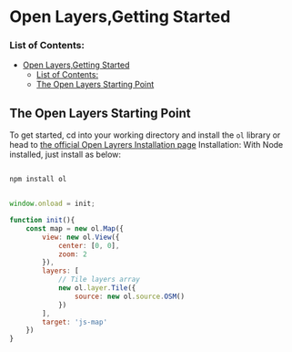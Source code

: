 # Open Layers,Getting Started
### List of Contents:
- [Open Layers,Getting Started](#open-layersgetting-started)
    - [List of Contents:](#list-of-contents)
  - [The Open Layers Starting Point](#the-open-layers-starting-point)
    
## The Open Layers Starting Point
To get started, cd into your working directory and install the `ol` library or head to [the official Open Layrers Installation page]()
Installation: 
With Node installed, just install as below: 

```jsx

npm install ol

```

```jsx

window.onload = init;

function init(){
    const map = new ol.Map({
        view: new ol.View({
            center: [0, 0],
            zoom: 2
        }),
        layers: [
            // Tile layers array
            new ol.layer.Tile({
                source: new ol.source.OSM()
            })
        ],
        target: 'js-map'
    })
}

```